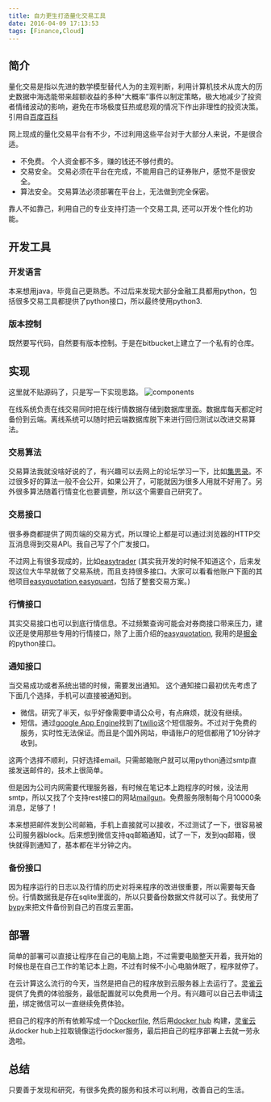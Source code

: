 ```yaml
---
title: 自力更生打造量化交易工具
date: 2016-04-09 17:13:53
tags: [Finance,Cloud]
---
```

## 简介
量化交易是指以先进的数学模型替代人为的主观判断，利用计算机技术从庞大的历史数据中海选能带来超额收益的多种“大概率”事件以制定策略，极大地减少了投资者情绪波动的影响，避免在市场极度狂热或悲观的情况下作出非理性的投资决策。引用自[百度百科](http://baike.baidu.com/link?url=y4rxWR36WpcudVw4vaCqjyutOgOaWUfanLN98I2oWndW3ju3hWdIB1Dnk8gAZNdLSGBqOfy6sDk58wvYHS64Cq)

网上现成的量化交易平台有不少，不过利用这些平台对于大部分人来说，不是很合适。
* 不免费。 个人资金都不多，赚的钱还不够付费的。
* 交易安全。 交易必须在平台在完成，不能用自己的证券账户，感觉不是很安全。
* 算法安全。 交易算法必须部署在平台上，无法做到完全保密。

靠人不如靠己，利用自己的专业支持打造一个交易工具, 还可以开发个性化的功能。
## 开发工具
### 开发语言
本来想用java，毕竟自己更熟悉。不过后来发现大部分金融工具都用python，包括很多交易工具都提供了python接口，所以最终使用python3.

### 版本控制
既然要写代码，自然要有版本控制。于是在bitbucket上建立了一个私有的仓库。

## 实现
这里就不贴源码了，只是写一下实现思路。
![components](component.png)

在线系统负责在线交易同时把在线行情数据存储到数据库里面。数据库每天都定时备份到云端。离线系统可以随时把云端数据库脱下来进行回归测试以改进交易算法。

### 交易算法
交易算法我就没啥好说的了，有兴趣可以去网上的论坛学习一下，比如[集思录](https://www.jisilu.cn/)。不过很多好的算法一般不会公开，如果公开了，可能就因为很多人用就不好用了。另外很多算法随着行情变化也要调整，所以这个需要自己研究了。


### 交易接口
很多券商都提供了网页端的交易方式，所以理论上都是可以通过浏览器的HTTP交互消息得到交易API。我自己写了个广发接口。

不过网上有很多现成的，比如[easytrader](https://github.com/shidenggui/easytrader) (其实我开发的时候不知道这个，后来发现这位大牛早就做了交易系统，而且支持很多接口。大家可以看看他账户下面的其他项目[easyquotation](https://github.com/shidenggui/easyquotation),[easyquant](https://github.com/shidenggui/easyquant)，包括了整套交易方案。)

### 行情接口
其实交易接口也可以到底行情信息。不过频繁查询可能会对券商接口带来压力，建议还是使用那些专用的行情接口，除了上面介绍的[easyquotation](https://github.com/shidenggui/easyquotation), 我用的是[掘金](http://myquant.cn/)的python接口。

### 通知接口
当交易成功或者系统出错的时候，需要发出通知。 这个通知接口最初优先考虑了下面几个选择，手机可以直接被通知到。

* 微信。研究了半天，似乎好像需要申请公众号，有点麻烦，就没有继续。
* 短信。通过[google App Engine](https://cloud.google.com/appengine/docs/java/sms/twilio)找到了[twilio](https://www.twilio.com/)这个短信服务。不过对于免费的服务，实时性无法保证。而且是个国外网站，申请账户的短信都用了10分钟才收到。

这两个选择不顺利，只好选择email。只需邮箱账户就可以用python通过smtp直接发送邮件的，技术上很简单。

但是因为公司内网需要代理服务器，有时候在笔记本上跑程序的时候，没法用smtp，所以又找了个支持rest接口的网站[mailgun](https://mailgun.com/)。免费服务限制每个月10000条消息，足够了！ 

本来想把邮件发到公司邮箱，手机上直接就可以接收，不过测试了一下，很容易被公司服务器block。后来想到微信支持qq邮箱通知，试了一下，发到qq邮箱，很快就得到通知了，基本都在半分钟之内。

### 备份接口
因为程序运行的日志以及行情的历史对将来程序的改进很重要，所以需要每天备份。行情数据我是存在sqlite里面的，所以只要备份数据文件就可以了。我使用了[bypy](https://github.com/houtianze/bypy)来把文件备份到自己的百度云里面。


## 部署
简单的部署可以直接让程序在自己的电脑上跑，不过需要电脑整天开着，我开始的时候也是在自己工作的笔记本上跑，不过有时候不小心电脑休眠了，程序就停了。

在云计算这么流行的今天，当然是把自己的程序放到云服务器上去运行了。[灵雀云](http://www.alauda.cn/)提供了免费的体验服务，最低配置就可以免费用一个月。有兴趣可以自己去申请[注册](https://console.alauda.cn/ap/register?reference_code=22mxtl&source=alauda)，绑定微信可以一直继续免费体验。

把自己的程序的所有依赖写成一个[Dockerfile](https://github.com/darkmagician/mydockers/tree/master/myquant), 然后用[docker hub](https://hub.docker.com/) 构建，[灵雀云](http://www.alauda.cn/)从docker hub上拉取镜像运行docker服务，最后把自己的程序部署上去就一劳永逸啦。

## 总结
只要善于发现和研究，有很多免费的服务和技术可以利用，改善自己的生活。





